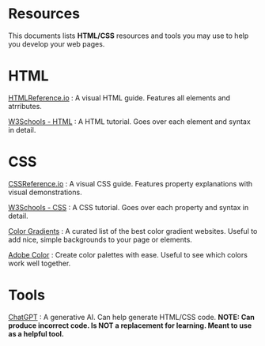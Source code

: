 # Resources

This documents lists **HTML/CSS** resources and tools you may use to help you develop your web pages.

# HTML

[HTMLReference.io](https://htmlreference.io)
: A visual HTML guide. Features all elements and atrributes.

[W3Schools - HTML](https://www.w3schools.com/html/default.asp)
: A HTML tutorial. Goes over each element and syntax in detail.
# CSS

[CSSReference.io](https://cssreference.io)
: A visual CSS guide. Features property explanations with visual demonstrations.

[W3Schools - CSS](https://www.w3schools.com/css/default.asp)
: A CSS tutorial. Goes over each property and syntax in detail.

[Color Gradients](https://cssgradient.io/gradient-backgrounds/)
: A curated list of the best color gradient websites. Useful to add nice, simple backgrounds to your page or elements.

[Adobe Color](https://color.adobe.com/create/color-wheel)
: Create color palettes with ease. Useful to see which colors work well together.



# Tools

[ChatGPT](https://chat.openai.com) : A generative AI. Can help generate HTML/CSS code. **NOTE: Can produce incorrect code. Is NOT a replacement for learning. Meant to use as a helpful tool.**

